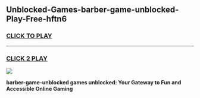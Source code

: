 
## Unblocked-Games-barber-game-unblocked-Play-Free-hftn6
<h3>
<a href="https://premium76.site?title=barber-game-unblocked&ref=18A1">CLICK TO PLAY</a></h3>
<hr>

<h3>
<a href="https://premium76.site?title=barber-game-unblocked&ref=18A1">CLICK 2 PLAY</a>
  
</h3>

<a href="https://premium76.site?title=barber-game-unblocked&ref=18A1"><img src="https://clearcache.store/games.png"></a>


**barber-game-unblocked games unblocked: Your Gateway to Fun and Accessible Online Gaming**
